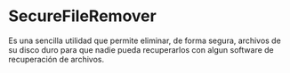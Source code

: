 # SecureFileRemover
Es una sencilla utilidad que permite eliminar, de forma segura, archivos de su disco duro para que nadie pueda recuperarlos con algun software de recuperación de archivos.
